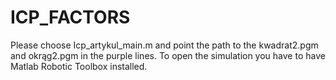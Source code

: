 # ICP_FACTORS
Please choose Icp_artykul_main.m and point the path to the kwadrat2.pgm and okrąg2.pgm in the purple lines.
To open the simulation you have to have Matlab Robotic Toolbox installed. 
